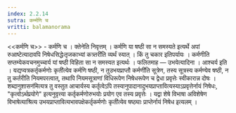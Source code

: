 ```yaml
---
index: 2.2.14
sutra: कर्म्मणि च
vritti: balamanorama
---
```


<<कर्मणि च>> - कर्मणि च । क्तेनेति निवृत्तम् । कर्मणि या षष्ठी सा न समस्यते इत्यर्थे अपां रुआष्टेत्यादावपि निषेधसिद्धेःतृजकाभ्यां कत्र्तरी॑ति व्यर्थं स्यात् । किं तु चकार इतिपर्यायः । कर्मणीति सप्तम्येकवचनमुच्चार्य यां षष्ठी विहिता सा न समस्यत इत्यर्थः । फलितमाह — उभयेत्यादिना । आश्चर्य इति । यद्यप्यत्रकर्तृकर्मणोः कृती॑त्येव कर्मणि षष्ठी, न तुउभयप्राप्तौ कर्मणी॑ति सूत्रेण, तस्य सूत्रस्य कर्मण्येव षष्ठी, न तु कर्तरीति नियमपरत्वात्, तथापि नियमसूत्राणां विधिरूपेण निषेधरूपेण च द्वेधा प्रवृत्तेः स्वीकारान्न दोषः ।शब्दानुशासन॑मित्यत्र तु वस्तुत आचार्यस्य कर्तृत्वेऽपि तस्यानुपादानादुभयप्राप्तावित्यस्याऽप्रवृत्तेर्नायं निषेधः, "कृत्वोऽर्थप्रयोगे" इत्यनुवृत्त्या कर्तृकर्मणोरुभयोः प्रयोग एव तस्य प्रवृत्तेः । यद्वा शेषे विभाषा अविशेषेण विभाषेत्याश्रित्य उभयप्राप्तावित्यभावपक्षेकर्तृकर्मणोः कृती॑त्येव षष्ठ्याः प्राप्तेर्नायं निषेध इत्यलम् । 